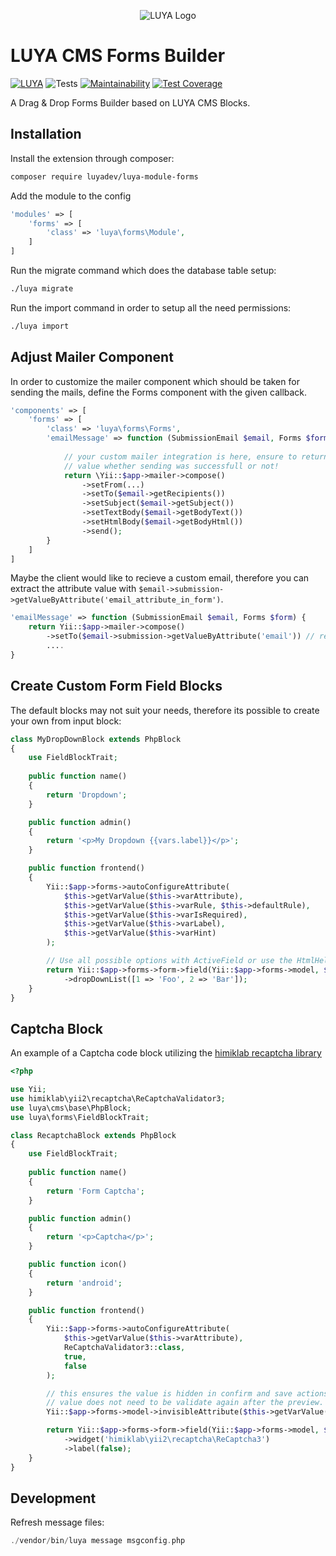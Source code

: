 <p align="center">
  <img src="https://raw.githubusercontent.com/luyadev/luya/master/docs/logo/luya-logo-0.2x.png" alt="LUYA Logo"/>
</p>

# LUYA CMS Forms Builder

[![LUYA](https://img.shields.io/badge/Powered%20by-LUYA-brightgreen.svg)](https://luya.io)
![Tests](https://github.com/luyadev/luya-module-forms/workflows/Tests/badge.svg)
[![Maintainability](https://api.codeclimate.com/v1/badges/41f50ebcd7330406bcc4/maintainability)](https://codeclimate.com/github/luyadev/luya-module-forms/maintainability)
[![Test Coverage](https://api.codeclimate.com/v1/badges/41f50ebcd7330406bcc4/test_coverage)](https://codeclimate.com/github/luyadev/luya-module-forms/test_coverage)

A Drag & Drop Forms Builder based on LUYA CMS Blocks.

## Installation

Install the extension through composer:

```sh
composer require luyadev/luya-module-forms
```

Add the module to the config

```php
'modules' => [
    'forms' => [
        'class' => 'luya\forms\Module',
    ]
]
```

Run the migrate command which does the database table setup:

```sh
./luya migrate
```

Run the import command in order to setup all the need permissions:

```sh
./luya import
```

## Adjust Mailer Component

In order to customize the mailer component which should be taken for sending the mails, define the Forms component with the given callback.

```php
'components' => [
    'forms' => [
        'class' => 'luya\forms\Forms',
        'emailMessage' => function (SubmissionEmail $email, Forms $form) {
        
            // your custom mailer integration is here, ensure to return a boolean
            // value whether sending was successfull or not!    
            return \Yii::$app->mailer->compose()
                ->setFrom(...)
                ->setTo($email->getRecipients())
                ->setSubject($email->getSubject())
                ->setTextBody($email->getBodyText())
                ->setHtmlBody($email->getBodyHtml())
                ->send();
        }
    ]
]
```

Maybe the client would like to recieve a custom email, therefore you can extract the attribute value with `$email->submission->getValueByAttribute('email_attribute_in_form')`.

```php
'emailMessage' => function (SubmissionEmail $email, Forms $form) {
    return Yii::$app->mailer->compose()
        ->setTo($email->submission->getValueByAttribute('email')) // receives the value from the user entered data.        
        ....
}
```

## Create Custom Form Field Blocks

The default blocks may not suit your needs, therefore its possible to create your own from input block:

```php
class MyDropDownBlock extends PhpBlock
{
    use FieldBlockTrait;
    
    public function name()
    {
        return 'Dropdown';
    }

    public function admin()
    {
        return '<p>My Dropdown {{vars.label}}</p>';
    }

    public function frontend()
    {
        Yii::$app->forms->autoConfigureAttribute(
            $this->getVarValue($this->varAttribute),
            $this->getVarValue($this->varRule, $this->defaultRule), 
            $this->getVarValue($this->varIsRequired),
            $this->getVarValue($this->varLabel),
            $this->getVarValue($this->varHint)
        );

        // Use all possible options with ActiveField or use the HtmlHelper
        return Yii::$app->forms->form->field(Yii::$app->forms->model, $this->getVarValue($this->varAttribute))
            ->dropDownList([1 => 'Foo', 2 => 'Bar']);
    }
}
```

## Captcha Block

An example of a Captcha code block utilizing the [himiklab recaptcha library](https://github.com/himiklab/yii2-recaptcha-widget)

```php
<?php

use Yii;
use himiklab\yii2\recaptcha\ReCaptchaValidator3;
use luya\cms\base\PhpBlock;
use luya\forms\FieldBlockTrait;

class RecaptchaBlock extends PhpBlock
{
    use FieldBlockTrait;
    
    public function name()
    {
        return 'Form Captcha';
    }

    public function admin()
    {
        return '<p>Captcha</p>';
    }

    public function icon()
    {
        return 'android';
    }

    public function frontend()
    {
        Yii::$app->forms->autoConfigureAttribute(
            $this->getVarValue($this->varAttribute),
            ReCaptchaValidator3::class, 
            true,
            false
        );

        // this ensures the value is hidden in confirm and save actions, and also ensure the attribute
        // value does not need to be validate again after the preview.
        Yii::$app->forms->model->invisibleAttribute($this->getVarValue($this->varAttribute));

        return Yii::$app->forms->form->field(Yii::$app->forms->model, $this->getVarValue($this->varAttribute))
            ->widget('himiklab\yii2\recaptcha\ReCaptcha3')
            ->label(false);
    }
}
```

## Development

Refresh message files:

```php
./vendor/bin/luya message msgconfig.php 
```

